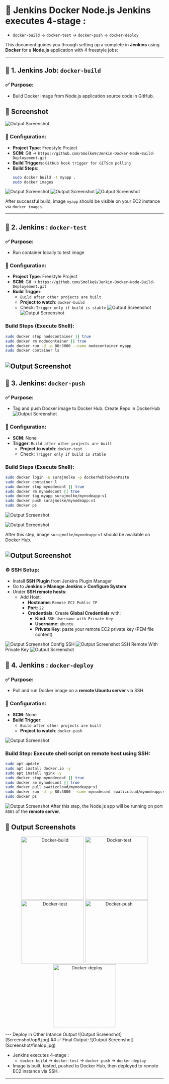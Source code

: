 # 🚀 Jenkins Docker Node.js  Jenkins executes 4-stage :
  - `docker-build` → `docker-test` → `docker-push` → `docker-deploy`

This document guides you through setting up a complete in **Jenkins** using **Docker** for a **Node.js** application with 4 freestyle jobs:

---

## 🔧 1. Jenkins Job: `docker-build`

### ✅ Purpose:

- Build Docker image from Node.js application source code in GitHub.
## 📸 Screenshot

![Output Screenshot](Screenshot/1.jpg)



### 📌 Configuration:

- **Project Type**: Freestyle Project
- **SCM**: Git → `https://github.com/Smolke9/Jenkin-Docker-Node-Build-Deployement.git`
- **Build Triggers**: `GitHub hook trigger for GITScm polling`
- **Build Steps**:
  ```bash
  sudo docker build -t myapp .
  sudo docker images
  ```
![Output Screenshot](Screenshot/2.jpg)
![Output Screenshot](Screenshot/3.jpg)
![Output Screenshot](Screenshot/4.jpg)

After successful build, image `myapp` should be visible on your EC2 instance via `docker images`.

---

## 🔧 2. Jenkins : `docker-test`

### ✅ Purpose:

- Run container locally to test image

### 📌 Configuration:

- **Project Type**: Freestyle Project
- **SCM**: Git → `https://github.com/Smolke9/Jenkin-Docker-Node-Build-Deployement.git`
- **Build Trigger**:
  - `Build after other projects are built`
  - **Project to watch**: `docker-build`
  - Check: `Trigger only if build is stable`
![Output Screenshot](Screenshot/5.jpg)
![Output Screenshot](Screenshot/6.jpg)
### **Build Steps (Execute Shell)**:

```bash
sudo docker stop nodecontainer || true
sudo docker rm nodecontainer || true
sudo docker run -d -p 80:3000 --name nodecontainer myapp
sudo docker container ls
```
![Output Screenshot](Screenshot/7.jpg)
---

## 🔧 3. Jenkins: `docker-push`

### ✅ Purpose:

- Tag and push Docker image to Docker Hub.
Create Repo in DockerHub
![Output Screenshot](Screenshot/dhubrepo.jpg)
### 📌 Configuration:

- **SCM**: None
- **Trigger**: `Build after other projects are built`
  - **Project to watch**: `docker-test`
  - Check: `Trigger only if build is stable`

### **Build Steps (Execute Shell)**:

```bash
sudo docker login -u surajmolke -p dockerhubTockenPaste
sudo docker container l
sudo docker stop mynodecont || true
sudo docker rm mynodecont || true
sudo docker tag myapp surajmolke/mynodeapp:v1
sudo docker push surajmolke/mynodeapp:v1
sudo docker ps
```
![Output Screenshot](Screenshot/8.jpg)

![Output Screenshot](Screenshot/9.jpg)

After this step, image `surajmolke/mynodeapp:v1` should be available on Docker Hub.

![Output Screenshot](Screenshot/dhubimg.jpg)
---
### ⚙️ SSH Setup:

- Install **SSH Plugin** from Jenkins Plugin Manager
- Go to **Jenkins > Manage Jenkins > Configure System**
- Under **SSH remote hosts**:
  - Add Host:
    - **Hostname**: `Remote EC2 Public IP`
    - **Port**: `22`
    - **Credentials**: Create **Global Credentials** with:
      - **Kind**: `SSH Username with Private Key`
      - **Username**: `ubuntu`
      - **Private Key**: paste your remote EC2 private key (PEM file content)

![Output Screenshot](Screenshot/ssh1.jpg)
Config SSH
![Output Screenshot](Screenshot/ssh2.jpg)
SSH Remote With Private Key 
![Output Screenshot](Screenshot/ssh3.jpg)
  
## 🔧 4. Jenkins : `docker-deploy`

### ✅ Purpose:

- Pull and run Docker image on a **remote Ubuntu server** via SSH.

### 📌 Configuration:

- **SCM**: None
- **Build Trigger**:
  - `Build after other projects are built`
  - **Project to watch**: `docker-push`

![Output Screenshot](Screenshot/10.jpg)

### **Build Step: Execute shell script on remote host using SSH**:

```bash
sudo apt update
sudo apt install docker.io -y
sudo apt install nginx -y
sudo docker stop mynodecont || true
sudo docker rm mynodecont || true
sudo docker pull swatizcloud/mynodeapp:v1
sudo docker run -d -p 80:3000 --name mynodecont swatizcloud/mynodeapp:v1
sudo docker ps
```
![Output Screenshot](Screenshot/11.jpg)
After this step, the Node.js app will be running on port `8081` of the **remote server**.
## 📸 Output Screenshots

<p align="center">
  <img src="Screenshot/op1.jpg" alt="Docker-build" width="200" height="200"/>
  <img src="Screenshot/op2.jpg" alt="Docker-test" width="200" height="200"/>
  <img src="Screenshot/op3.jpg" alt="Docker-test" width="200" height="200"/>
  <img src="Screenshot/op4.jpg" alt="Docker-push" width="200" height="200"/>
  <img src="Screenshot/op5.jpg" alt="Docker-deploy" width="200" height="200"/>
</p>
---
Deploy in Other Intance Output
![Output Screenshot](Screenshot/op6.jpg)
## ✅ Final Output:
![Output Screenshot](Screenshot/finalop.jpg)

- Jenkins executes 4-stage :
  - `docker-build` → `docker-test` → `docker-push` → `docker-deploy`
- Image is built, tested, pushed to Docker Hub, then deployed to remote EC2 instance via SSH.

---



